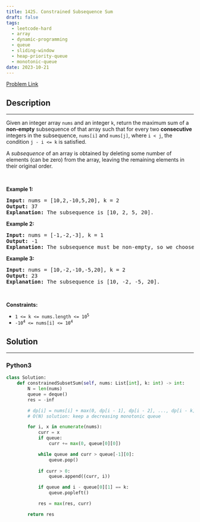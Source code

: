 ```yaml
---
title: 1425. Constrained Subsequence Sum
draft: false
tags: 
  - leetcode-hard
  - array
  - dynamic-programming
  - queue
  - sliding-window
  - heap-priority-queue
  - monotonic-queue
date: 2023-10-21
---
```


[Problem Link](https://leetcode.com/problems/constrained-subsequence-sum/)

## Description

---
<p>Given an integer array <code>nums</code> and an integer <code>k</code>, return the maximum sum of a <strong>non-empty</strong> subsequence of that array such that for every two <strong>consecutive</strong> integers in the subsequence, <code>nums[i]</code> and <code>nums[j]</code>, where <code>i &lt; j</code>, the condition <code>j - i &lt;= k</code> is satisfied.</p>

<p>A <em>subsequence</em> of an array is obtained by deleting some number of elements (can be zero) from the array, leaving the remaining elements in their original order.</p>

<p>&nbsp;</p>
<p><strong class="example">Example 1:</strong></p>

<pre>
<strong>Input:</strong> nums = [10,2,-10,5,20], k = 2
<strong>Output:</strong> 37
<b>Explanation:</b> The subsequence is [10, 2, 5, 20].
</pre>

<p><strong class="example">Example 2:</strong></p>

<pre>
<strong>Input:</strong> nums = [-1,-2,-3], k = 1
<strong>Output:</strong> -1
<b>Explanation:</b> The subsequence must be non-empty, so we choose the largest number.
</pre>

<p><strong class="example">Example 3:</strong></p>

<pre>
<strong>Input:</strong> nums = [10,-2,-10,-5,20], k = 2
<strong>Output:</strong> 23
<b>Explanation:</b> The subsequence is [10, -2, -5, 20].
</pre>

<p>&nbsp;</p>
<p><strong>Constraints:</strong></p>

<ul>
	<li><code>1 &lt;= k &lt;= nums.length &lt;= 10<sup>5</sup></code></li>
	<li><code>-10<sup>4</sup> &lt;= nums[i] &lt;= 10<sup>4</sup></code></li>
</ul>


## Solution

---
### Python3
``` py title='constrained-subsequence-sum'
class Solution:
    def constrainedSubsetSum(self, nums: List[int], k: int) -> int:
        N = len(nums)
        queue = deque()
        res = -inf

        # dp[i] = nums[i] + max(0, dp[i - 1], dp[i - 2], ..., dp[i - k])
        # O(N) solution: keep a decreasing monotonic queue

        for i, x in enumerate(nums):
            curr = x
            if queue:
                curr += max(0, queue[0][0])

            while queue and curr > queue[-1][0]:
                queue.pop()
            
            if curr > 0:
                queue.append((curr, i))

            if queue and i - queue[0][1] == k:
                queue.popleft()

            res = max(res, curr)

        return res
```

